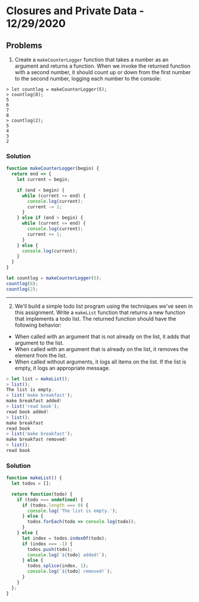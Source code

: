 
# Closures and Private Data - 12/29/2020

## Problems

1. Create a `makeCounterLogger` function that takes a number as an argument and returns a function. When we invoke the returned function with a second number, it should count up or down from the first number to the second number, logging each number to the console:

```
> let countlog = makeCounterLogger(5);
> countlog(8);
5
6
7
8
> countlog(2);
5
4
3
2
```

### Solution

```javascript
function makeCounterLogger(begin) {
  return end => {
    let current = begin;

    if (end < begin) {
      while (current >= end) {
        console.log(current);
        current -= 1;
      }
    } else if (end > begin) {
      while (current <= end) {
        console.log(current);
        current += 1;
      }
    } else {
      console.log(current);
    }
  }
}

let countlog = makeCounterLogger(5);
countlog(8);
countlog(2);
```

---

2. We'll build a simple todo list program using the techniques we've seen in this assignment. Write a `makeList` function that returns a new function that implements a todo list. The returned function should have the following behavior:

* When called with an argument that is not already on the list, it adds that argument to the list.
* When called with an argument that is already on the list, it removes the element from the list.
* When called without arguments, it logs all items on the list. If the list is empty, it logs an appropriate message.

```javascript
> let list = makeList();
> list();
The list is empty.
> list('make breakfast');
make breakfast added!
> list('read book');
read book added!
> list();
make breakfast
read book
> list('make breakfast');
make breakfast removed!
> list();
read book
```

### Solution

```javascript
function makeList() {
  let todos = [];

  return function(todo) {
    if (todo === undefined) {
      if (todos.length === 0) {
        console.log('The list is empty.');
      } else {
        todos.forEach(todo => console.log(todo));
      }
    } else {
      let index = todos.indexOf(todo);
      if (index === -1) {
        todos.push(todo);
        console.log(`${todo} added!`);
      } else {
        todos.splice(index, 1);
        console.log(`${todo} removed!`);
      }
    }
  };
}
```
